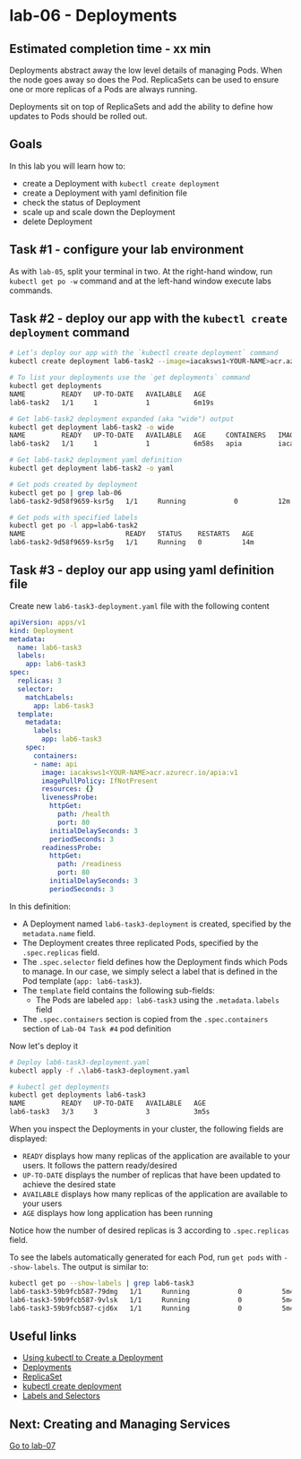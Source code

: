 # lab-06 - Deployments

## Estimated completion time - xx min

Deployments abstract away the low level details of managing Pods. When the node goes away so does the Pod. ReplicaSets can be used to ensure one or more replicas of a Pods are always running.

Deployments sit on top of ReplicaSets and add the ability to define how updates to Pods should be rolled out.

## Goals

In this lab you will learn how to:

* create a Deployment with `kubectl create deployment`
* create a Deployment with yaml definition file
* check the status of Deployment
* scale up and scale down the Deployment 
* delete Deployment

## Task #1 - configure your lab environment

As with `lab-05`, split your terminal in two. At the right-hand window, run `kubectl get po -w` command and at the left-hand window execute labs commands.

## Task #2 - deploy our app with the `kubectl create deployment` command

```bash
# Let’s deploy our app with the `kubectl create deployment` command
kubectl create deployment lab6-task2 --image=iacaksws1<YOUR-NAME>acr.azurecr.io/apia:v1

# To list your deployments use the `get deployments` command
kubectl get deployments
NAME         READY   UP-TO-DATE   AVAILABLE   AGE
lab6-task2   1/1     1            1           6m19s

# Get lab6-task2 deployment expanded (aka "wide") output
kubectl get deployment lab6-task2 -o wide
NAME         READY   UP-TO-DATE   AVAILABLE   AGE     CONTAINERS   IMAGES                               SELECTOR
lab6-task2   1/1     1            1           6m58s   apia         iacaksws1evgacr.azurecr.io/apia:v5   app=lab6-task2

# Get lab6-task2 deployment yaml definition
kubectl get deployment lab6-task2 -o yaml

# Get pods created by deployment
kubectl get po | grep lab-06
lab6-task2-9d58f9659-ksr5g   1/1     Running            0          12m

# Get pods with specified labels
kubectl get po -l app=lab6-task2
NAME                         READY   STATUS    RESTARTS   AGE
lab6-task2-9d58f9659-ksr5g   1/1     Running   0          14m
```

## Task #3 - deploy our app using yaml definition file

Create new `lab6-task3-deployment.yaml` file with the following content

```yaml
apiVersion: apps/v1
kind: Deployment
metadata:
  name: lab6-task3
  labels:
    app: lab6-task3
spec:
  replicas: 3
  selector:
    matchLabels:
      app: lab6-task3
  template:
    metadata:
      labels:
        app: lab6-task3
    spec:
      containers:
      - name: api
        image: iacaksws1<YOUR-NAME>acr.azurecr.io/apia:v1
        imagePullPolicy: IfNotPresent
        resources: {}
        livenessProbe:
          httpGet:
            path: /health
            port: 80
          initialDelaySeconds: 3
          periodSeconds: 3    
        readinessProbe:
          httpGet:
            path: /readiness
            port: 80
          initialDelaySeconds: 3
          periodSeconds: 3
```

In this definition:

* A Deployment named `lab6-task3-deployment` is created, specified by the `metadata.name` field.
* The Deployment creates three replicated Pods, specified by the `.spec.replicas` field.
* The `.spec.selector` field defines how the Deployment finds which Pods to manage. In our case, we simply select a label that is defined in the Pod template (`app: lab6-task3`). 
* The `template` field contains the following sub-fields:
    * The Pods are labeled `app: lab6-task3` using the `.metadata.labels` field
* The `.spec.containers` section is copied from the `.spec.containers` section of `Lab-04 Task #4` pod definition

Now let's deploy it 

```bash
# Deploy lab6-task3-deployment.yaml
kubectl apply -f .\lab6-task3-deployment.yaml

# kubectl get deployments
kubectl get deployments lab6-task3
NAME         READY   UP-TO-DATE   AVAILABLE   AGE
lab6-task3   3/3     3            3           3m5s
```
When you inspect the Deployments in your cluster, the following fields are displayed:

* `READY` displays how many replicas of the application are available to your users. It follows the pattern ready/desired
* `UP-TO-DATE` displays the number of replicas that have been updated to achieve the desired state
* `AVAILABLE` displays how many replicas of the application are available to your users
* `AGE` displays how long application has been running

Notice how the number of desired replicas is 3 according to `.spec.replicas` field.

To see the labels automatically generated for each Pod, run `get pods`  with `--show-labels`. The output is similar to:

```bash
kubectl get po --show-labels | grep lab6-task3
lab6-task3-59b9fcb587-79dmg   1/1     Running            0          5m46s   app=lab6-task3,pod-template-hash=59b9fcb587
lab6-task3-59b9fcb587-9vlsk   1/1     Running            0          5m46s   app=lab6-task3,pod-template-hash=59b9fcb587
lab6-task3-59b9fcb587-cjd6x   1/1     Running            0          5m46s   app=lab6-task3,pod-template-hash=59b9fcb587
```



## Useful links

* [Using kubectl to Create a Deployment](https://kubernetes.io/docs/tutorials/kubernetes-basics/deploy-app/deploy-intro/)
* [Deployments](https://kubernetes.io/docs/concepts/workloads/controllers/deployment/)
* [ReplicaSet](https://kubernetes.io/docs/concepts/workloads/controllers/replicaset/)
* [kubectl create deployment](https://kubernetes.io/docs/reference/generated/kubectl/kubectl-commands#-em-deployment-em-)
* [Labels and Selectors](https://kubernetes.io/docs/concepts/overview/working-with-objects/labels/)

## Next: Creating and Managing Services

[Go to lab-07](../lab-07/readme.md)

